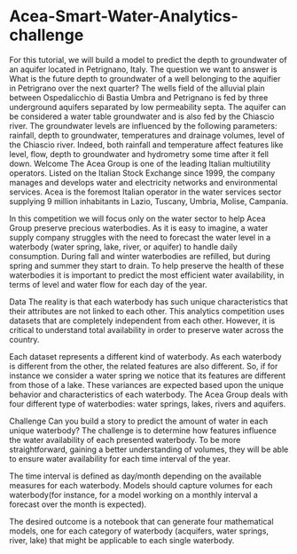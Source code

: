 # Acea-Smart-Water-Analytics-challenge
For this tutorial, we will build a model to predict the depth to groundwater of an aquifer located in Petrignano, Italy. The question we want to answer is What is the future depth to groundwater of a well belonging to the aquifier in Petrigrano over the next quarter? The wells field of the alluvial plain between Ospedalicchio di Bastia Umbra and Petrignano is fed by three underground aquifers separated by low permeability septa. The aquifer can be considered a water table groundwater and is also fed by the Chiascio river. The groundwater levels are influenced by the following parameters: rainfall, depth to groundwater, temperatures and drainage volumes, level of the Chiascio river. Indeed, both rainfall and temperature affect features like level, flow, depth to groundwater and hydrometry some time after it fell down.
Welcome
The Acea Group is one of the leading Italian multiutility operators. Listed on the Italian Stock Exchange since 1999, the company manages and develops water and electricity networks and environmental services. Acea is the foremost Italian operator in the water services sector supplying 9 million inhabitants in Lazio, Tuscany, Umbria, Molise, Campania.

In this competition we will focus only on the water sector to help Acea Group preserve precious waterbodies. As it is easy to imagine, a water supply company struggles with the need to forecast the water level in a waterbody (water spring, lake, river, or aquifer) to handle daily consumption. During fall and winter waterbodies are refilled, but during spring and summer they start to drain. To help preserve the health of these waterbodies it is important to predict the most efficient water availability, in terms of level and water flow for each day of the year.

Data
The reality is that each waterbody has such unique characteristics that their attributes are not linked to each other. This analytics competition uses datasets that are completely independent from each other. However, it is critical to understand total availability in order to preserve water across the country.

Each dataset represents a different kind of waterbody. As each waterbody is different from the other, the related features are also different. So, if for instance we consider a water spring we notice that its features are different from those of a lake. These variances are expected based upon the unique behavior and characteristics of each waterbody. The Acea Group deals with four different type of waterbodies: water springs, lakes, rivers and aquifers.

Challenge
Can you build a story to predict the amount of water in each unique waterbody? The challenge is to determine how features influence the water availability of each presented waterbody. To be more straightforward, gaining a better understanding of volumes, they will be able to ensure water availability for each time interval of the year.

The time interval is defined as day/month depending on the available measures for each waterbody. Models should capture volumes for each waterbody(for instance, for a model working on a monthly interval a forecast over the month is expected).

The desired outcome is a notebook that can generate four mathematical models, one for each category of waterbody (acquifers, water springs, river, lake) that might be applicable to each single waterbody.



